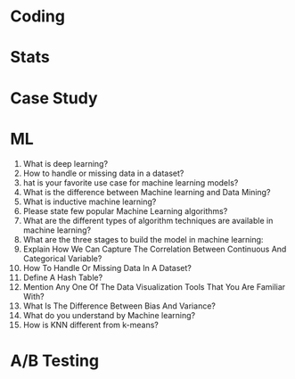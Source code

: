 # Coding
# Stats
# Case Study
# ML
1. What is deep learning?
2. How to handle or missing data in a dataset?
3. hat is your favorite use case for machine learning models?
4. What is the difference between Machine learning and Data Mining?
5. What is inductive machine learning?
6. Please state few popular Machine Learning algorithms?
7. What are the different types of algorithm techniques are available in machine learning?
8. What are the three stages to build the model in machine learning:
9. Explain How We Can Capture The Correlation Between Continuous And Categorical Variable?
10. How To Handle Or Missing Data In A Dataset?
11. Define A Hash Table?
12. Mention Any One Of The Data Visualization Tools That You Are Familiar With?
13. What Is The Difference Between Bias And Variance?
14. What do you understand by Machine learning?
15. How is KNN different from k-means?
# A/B Testing